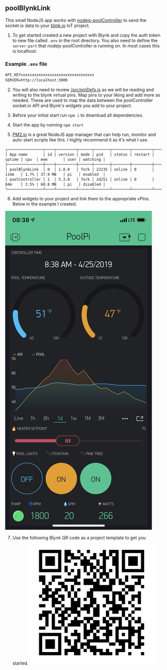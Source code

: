 ## poolBlynkLink

This small NodeJS app works with [nodejs-poolController](https://github.com/tagyoureit/nodejs-poolController) to send the socket.io data to your [blink.io](https://blynk.io/) IoT project.

1. To get started created a new project with Blynk and copy the auth token to new file called `.env` in the root directory.  You also need to define the `server:port` that nodejs-poolController is running on.  In most cases this is localhost.

### Example `.env` file
```markdown
API_KEY=xxxxxxxxxxxxxxxxxxxxxxxxxxxxxxxx
SERVER=http://localhost:3000
```
2. You will also need to review [/src/pinDefs.js](/src/pinDefs.js) as we will be reading and writing to the blynk virtual pins.  Map pins to your liking and add more as needed.  These are used to map the data between the poolController socket.io API and Blynk's widgets you add to your project.

3. Before your initial start run `npm i` to download all dependencies.

4. Start the app by running `npm start`

5. [PM2.io](https://pm2.io/) is a great NodeJS app manager that can help run, monitor and auto-start scripts like this.  I highly recommend it as it's what I use.
```
┌────────────────┬────┬─────────┬──────┬───────┬────────┬─────────┬────────┬──────┬───────────┬──────┬──────────┐
│ App name       │ id │ version │ mode │ pid   │ status │ restart │ uptime │ cpu  │ mem       │ user │ watching │
├────────────────┼────┼─────────┼──────┼───────┼────────┼─────────┼────────┼──────┼───────────┼──────┼──────────┤
│ poolBlynkLink  │ 0  │ 1.0.0   │ fork │ 22235 │ online │ 0       │ 114m   │ 1.7% │ 37.9 MB   │ pi   │ enabled  │
│ poolController │ 1  │ 5.3.0   │ fork │ 24251 │ online │ 0       │ 84m    │ 3.5% │ 60.8 MB   │ pi   │ disabled │
└────────────────┴────┴─────────┴──────┴───────┴────────┴─────────┴────────┴──────┴───────────┴──────┴──────────┘
```

6. Add widgets to your project and link them to the appropriate vPins.  Below in the example I created.

![Example Screenshot](/screenshot1.jpeg)

7. Use the following Blynk QR code as a project template to get you started. ![Blynk QR Code](/QR_Blynk_Demo.jpeg)